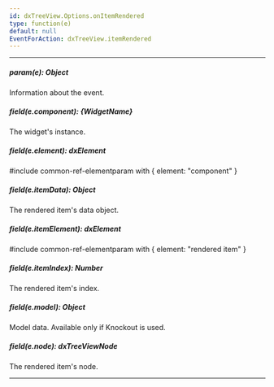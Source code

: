```yaml
---
id: dxTreeView.Options.onItemRendered
type: function(e)
default: null
EventForAction: dxTreeView.itemRendered
---
```

---
##### param(e): Object
Information about the event.

##### field(e.component): {WidgetName}
The widget's instance.

##### field(e.element): dxElement
#include common-ref-elementparam with { element: "component" }

##### field(e.itemData): Object
The rendered item's data object.

##### field(e.itemElement): dxElement
#include common-ref-elementparam with { element: "rendered item" }

##### field(e.itemIndex): Number
The rendered item's index.

##### field(e.model): Object
Model data. Available only if Knockout is used.

##### field(e.node): dxTreeViewNode
The rendered item's node.

---
